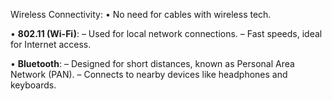 Wireless Connectivity:
• No need for cables with wireless tech.

• **802.11 (Wi-Fi)**:
  – Used for local network connections.
  – Fast speeds, ideal for Internet access.

• **Bluetooth**:
  – Designed for short distances, known as Personal Area Network (PAN).
  – Connects to nearby devices like headphones and keyboards.